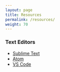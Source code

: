```yaml
---
layout: page
title: Resources
permalink: /resources/
weight: 70
---
```


### Text Editors

* <a href="https://www.sublimetext.com/" target="_blank">Sublime Text</a>
* <a href="https://atom.io/" target="_blank">Atom</a>
* <a href="https://code.visualstudio.com/" target="_blank">VS Code</a>


